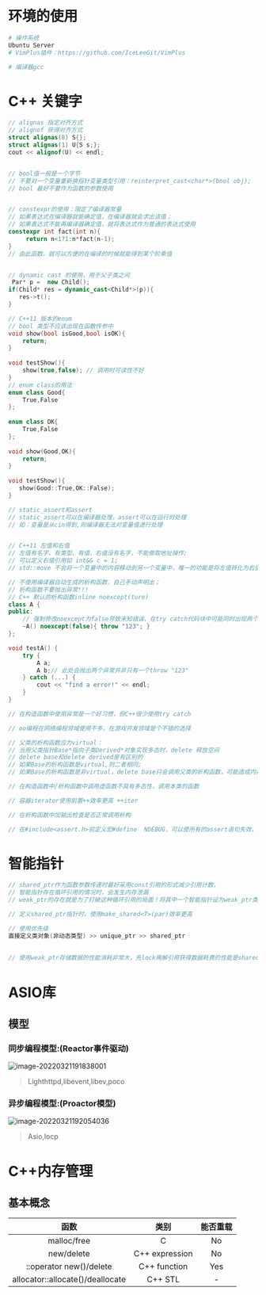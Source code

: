 # 环境的使用

```bash
# 操作系统
Ubuntu Server
# VimPlus插件：https://github.com/IceLeeGit/VimPlus

# 编译器gcc
```

# C++ 关键字

``` C++
// alignas 指定对齐方式
// alignof 获得对齐方式
struct alignas(8) S{};                                                       
struct alignas(1) U{S s;};  
cout << alignof(U) << endl; 


// bool值一般是一个字节
// 不要对一个变量重新换指针变量类型引用：reinterpret_cast<char*>(bool obj);
// bool 最好不要作为函数的参数使用


// constexpr的使用：限定了编译器常量
// 如果表达式在编译器就能确定值，在编译器就会求出该值；
// 如果表达式不能再编译器确定值，就将表达式作为普通的表达式使用
constexpr int fact(int n){                                                   
     return n<1?1:n*fact(n-1);                                                
}  
// 由此函数，就可以方便的在编译的时候就能得到某个阶乘值


// dynamic cast 的使用，用于父子类之间
 Par* p =  new Child();                                                   
if(Child* res = dynamic_cast<Child*>(p)){                                
   res->t();                                                            
}  

// C++11 版本的enum
// bool 类型不应该出现在函数传参中
void show(bool isGood,bool isOK){                                            
    return;                                                                  
}                                                                            
                                                                              
void testShow(){                                                             
    show(true,false); // 调用时可读性不好
}
// enum class的用法
enum class Good{                                                             
    True,False                                                               
};                                                                           
                                                                             
enum class OK{                                                               
    True,False                                                               
};                                                                           
                                                                             
void show(Good,OK){                                                          
    return;                                                                  
}                                                                            
                                                                             
void testShow(){                                                             
   show(Good::True,OK::False);                                              
} 

// static_assert和assert
// static_assert可以在编译器处理，assert可以在运行时处理
// 如：变量是从cin得到,则编译器无法对变量值进行处理


// C++11 左值和右值
// 左值有名字、有类型、有值，右值没有名字，不能做取地址操作;
// 可以定义右值引用如 int&& c = 1;
// std::move 不会将一个变量中的内容移动到另一个变量中，唯一的功能是将左值转化为右值，让右值引用可以指向左值

// 不使用编译器自动生成的析构函数，自己手动声明出；
// 析构函数不要抛出异常!!! 
// C++ 默认的析构函数inline noexcept(ture)
class A {
public:
    // 强制修改noexcept为false导致未知错误、在try catch代码块中可能同时出现两个异常无法处理，以及资源无法释放的问题
    ~A() noexcept(false){ throw "123"; }
};

void testA() {
    try {
        A a;
        A b;// 此处会抛出两个异常并非只有一个throw "123"
    } catch (...) {
        cout << "find a error!" << endl;
    }
}

// 在构造函数中使用异常是一个好习惯，但C++很少使用try catch

// oo编程在网络编程领域使用不多，在游戏开发领域是个不错的选择

// 父类的析构函数应为virtual：
// 当用父类指针Base*指向子类Derived*对象实现多态时，delete 释放空间
// delete base和delete derived是有区别的
// 如果Base的析构函数是virtual,则二者相同;
// 如果Base的析构函数是非virtual，delete base只会调用父类的析构函数，可能造成内存泄漏

// 在构造函数中/析构函数中调用虚函数不具有多态性，调用本类的函数

// 容器iterator使用前置++效率更高 ++iter

// 在析构函数中加输出检查是否正常调用析构

// 在#include<assert.h>前定义宏#define  NDEBUG，可以使所有的assert语句失效，生成release版本程序
```

# 智能指针

```c++
// shared_ptr作为函数参数传递时最好采用const引用的形式减少引用计数，
// 智能指针存在循环引用的情况时，会发生内存泄漏
// weak_ptr的存在就是为了打破这种循环引用的局面！将其中一个智能指针设为weak_ptr类型

// 定义shared_ptr指针时，使用make_shared<T>(par)效率更高

// 使用优先级
直接定义类对象(非动态类型) >> unique_ptr >> shared_ptr
    
    
// 使用weak_ptr存储数据的性能消耗非常大，先lock再解引用获得数据耗费的性能是shared_ptr的十倍
```

# ASIO库

## 模型

### 同步编程模型:(Reactor事件驱动)

![image-20220321191838001](D:\Documents\GitHub\CPP_Learing\notes\images\image-20220321191838001.png)

> Lighthttpd,libevent,libev,poco

### 异步编程模型:(Proactor模型)

![image-20220321192054036](D:\Documents\GitHub\CPP_Learing\notes\images\image-20220321192054036.png)

> Asio,locp





# C++内存管理

## 基本概念

|                函数                 |      类别      | 能否重载 |
| :---------------------------------: | :------------: | :------: |
|             malloc/free             |       C        |    No    |
|             new/delete              | C++ expression |    No    |
|       ::operator new()/delete       |  C++ function  |   Yes    |
| allocator<T>::allocate()/deallocate |    C++ STL     |    -     |

























































